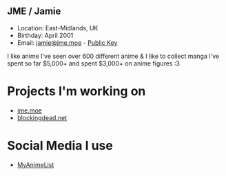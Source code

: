 ## JME / Jamie
+ Location: East-Midlands, UK
+ Birthday: April 2001
+ Email: jamie@jme.moe - [Public Key](https://jme.moe/contact)

I like anime I've seen over 600 different anime & I like to collect manga I've spent so far $5,000+ and spent $3,000+ on anime figures :3

# Projects I'm working on
+ [jme.moe](https://jme.moe)
+ [blockingdead.net](https://blockingdead.net)

# Social Media I use
+ [MyAnimeList](https://myanimelist.net/profile/jme)
